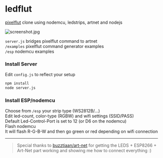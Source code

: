 # ledflut

[pixelflut](https://github.com/defnull/pixelflut) clone using nodemcu, ledstrips, artnet and nodejs

<img src="http://imgur.com/b9TvLFA.jpg" alt="screenshot.jpg"> 

`server.js` bridges pixelflut command to artnet  
`/examples` pixelflut command generator examples  
`/esp` nodemcu examples  

### Install Server
Edit `config.js` to reflect your setup
````bash
npm install
node server.js
````

### Install ESP/nodemcu
Choose from `/esp` your strip type (WS2812B/...)  
Edit led-count, color-type (RGBW) and wifi settings (SSID/PASS)  
Default Led-Control-Port is set to 12 (or D6 on the nodemcu)  
Flash nodemcu  
It will flash R-G-B-W and then go green or red depending on wifi connection  

---

> Special thanks to [buzztiaan/art-net](https://github.com/buzztiaan/art-net) for getting the LEDS + ESP8266 + Art-Net part working and showing me how to connect everything :)

